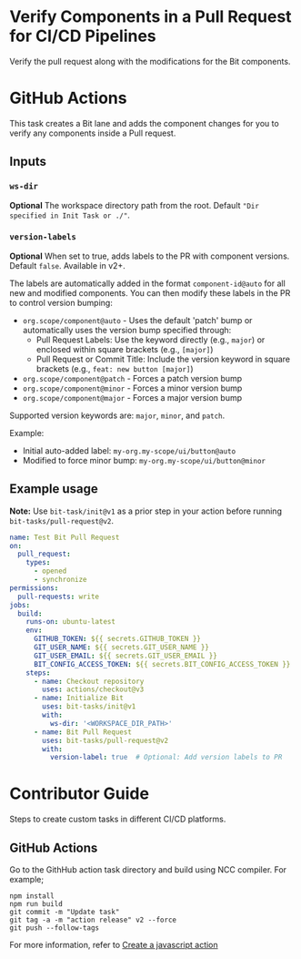 # Verify Components in a Pull Request for CI/CD Pipelines
Verify the pull request along with the modifications for the Bit components.

# GitHub Actions

This task creates a Bit lane and adds the component changes for you to verify any components inside a Pull request.

## Inputs

### `ws-dir`

**Optional** The workspace directory path from the root. Default `"Dir specified in Init Task or ./"`.

### `version-labels`

**Optional** When set to true, adds labels to the PR with component versions. Default `false`. Available in v2+.

The labels are automatically added in the format `component-id@auto` for all new and modified components. You can then modify these labels in the PR to control version bumping:

- `org.scope/component@auto` - Uses the default 'patch' bump or automatically uses the version bump specified through:
  - Pull Request Labels: Use the keyword directly (e.g., `major`) or enclosed within square brackets (e.g., `[major]`)
  - Pull Request or Commit Title: Include the version keyword in square brackets (e.g., `feat: new button [major]`)
- `org.scope/component@patch` - Forces a patch version bump
- `org.scope/component@minor` - Forces a minor version bump
- `org.scope/component@major` - Forces a major version bump

Supported version keywords are: `major`, `minor`, and `patch`.

Example:
- Initial auto-added label: `my-org.my-scope/ui/button@auto`
- Modified to force minor bump: `my-org.my-scope/ui/button@minor`

## Example usage

**Note:** Use `bit-task/init@v1` as a prior step in your action before running `bit-tasks/pull-request@v2`.

```yaml
name: Test Bit Pull Request
on:
  pull_request:
    types:
      - opened
      - synchronize
permissions:
  pull-requests: write
jobs:
  build:
    runs-on: ubuntu-latest
    env:
      GITHUB_TOKEN: ${{ secrets.GITHUB_TOKEN }}
      GIT_USER_NAME: ${{ secrets.GIT_USER_NAME }}
      GIT_USER_EMAIL: ${{ secrets.GIT_USER_EMAIL }}
      BIT_CONFIG_ACCESS_TOKEN: ${{ secrets.BIT_CONFIG_ACCESS_TOKEN }}
    steps:
      - name: Checkout repository
        uses: actions/checkout@v3
      - name: Initialize Bit
        uses: bit-tasks/init@v1
        with:
          ws-dir: '<WORKSPACE_DIR_PATH>'
      - name: Bit Pull Request
        uses: bit-tasks/pull-request@v2
        with:
          version-label: true  # Optional: Add version labels to PR
```

# Contributor Guide

Steps to create custom tasks in different CI/CD platforms.

## GitHub Actions

Go to the GithHub action task directory and build using NCC compiler. For example;

```
npm install
npm run build
git commit -m "Update task"
git tag -a -m "action release" v2 --force
git push --follow-tags
```

For more information, refer to [Create a javascript action](https://docs.github.com/en/actions/creating-actions/creating-a-javascript-action)
